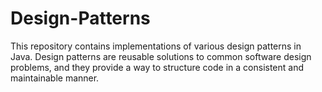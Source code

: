 # Design-Patterns
This repository contains implementations of various design patterns in Java. Design patterns are reusable solutions to common software design problems, and they provide a way to structure code in a consistent and maintainable manner.
